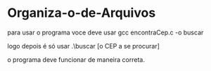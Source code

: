 # Organiza-o-de-Arquivos

para usar o programa voce deve usar gcc encontraCep.c -o buscar

logo depois é só usar .\buscar [o CEP a se procurar]

o programa deve funcionar de maneira correta.
